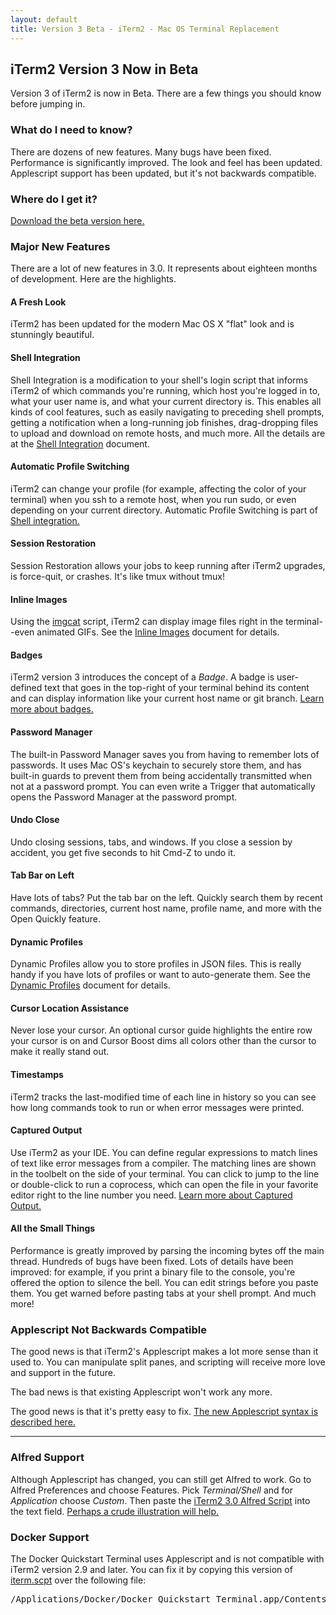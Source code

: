 ```yaml
---
layout: default
title: Version 3 Beta - iTerm2 - Mac OS Terminal Replacement
---
```

## iTerm2 Version 3 Now in Beta

Version 3 of iTerm2 is now in Beta. There are a few things you should know before jumping in.

### What do I need to know?

There are dozens of new features. Many bugs have been fixed. Performance is significantly improved. The look and feel has been updated. Applescript support has been updated, but it's not backwards compatible.

### Where do I get it?

<a href="https://iterm2.com/downloads/beta/iTerm2-2_9_20160422.zip">Download the beta version here.</a>

### Major New Features

There are a lot of new features in 3.0. It represents about eighteen months of development. Here are the highlights.

#### A Fresh Look

iTerm2 has been updated for the modern Mac OS X "flat" look and is stunningly beautiful.

#### Shell Integration

Shell Integration is a modification to your shell's login script that informs iTerm2 of which commands you're running, which host you're logged in to, what your user name is, and what your current directory is. This enables all kinds of cool features, such as easily navigating to preceding shell prompts, getting a notification when a long-running job finishes, drag-dropping files to upload and download on remote hosts, and much more. All the details are at the <a href="/shell_integration.html">Shell Integration</a> document.

#### Automatic Profile Switching

iTerm2 can change your profile (for example, affecting the color of your terminal) when you ssh to a remote host, when you run sudo, or even depending on your current directory. Automatic Profile Switching is part of <a href="https://iterm2.com/shell_integration.html">Shell integration.</a>

#### Session Restoration

Session Restoration allows your jobs to keep running after iTerm2 upgrades, is force-quit, or crashes. It's like tmux without tmux!

#### Inline Images

Using the <a href="/imgcat">imgcat</a> script, iTerm2 can display image files right in the terminal--even animated GIFs. See the <a href="/images.html">Inline Images</a> document for details.

#### Badges

iTerm2 version 3 introduces the concept of a *Badge*. A badge is user-defined text that goes in the top-right of your terminal behind its content and can display information like your current host name or git branch. <a href="/badges.html">Learn more about badges.</a>

#### Password Manager

The built-in Password Manager saves you from having to remember lots of passwords. It uses Mac OS's keychain to securely store them, and has built-in guards to prevent them from being accidentally transmitted when not at a password prompt. You can even write a Trigger that automatically opens the Password Manager at the password prompt.

#### Undo Close

Undo closing sessions, tabs, and windows. If you close a session by accident, you get five seconds to hit Cmd-Z to undo it.

#### Tab Bar on Left

Have lots of tabs? Put the tab bar on the left. Quickly search them by recent commands, directories, current host name, profile name, and more with the Open Quickly feature.

#### Dynamic Profiles

Dynamic Profiles allow you to store profiles in JSON files. This is really handy if you have lots of profiles or want to auto-generate them. See the <a href="/dynamic-profiles.html">Dynamic Profiles</a> document for details.

#### Cursor Location Assistance

Never lose your cursor. An optional cursor guide highlights the entire row your cursor is on and Cursor Boost dims all colors other than the cursor to make it really stand out.

#### Timestamps

iTerm2 tracks the last-modified time of each line in history so you can see how long commands took to run or when error messages were printed.

#### Captured Output

Use iTerm2 as your IDE. You can define regular expressions to match lines of text like error messages from a compiler. The matching lines are shown in the toolbelt on the side of your terminal. You can click to jump to the line or double-click to run a coprocess, which can open the file in your favorite editor right to the line number you need. <a href="/captured_output.html">Learn more about Captured Output.</a>

#### All the Small Things

Performance is greatly improved by parsing the incoming bytes off the main thread. Hundreds of bugs have been fixed. Lots of details have been improved: for example, if you print a binary file to the console, you're offered the option to silence the bell. You can edit strings before you paste them. You get warned before pasting tabs at your shell prompt. And much more!

### Applescript Not Backwards Compatible

The good news is that iTerm2's Applescript makes a lot more sense than it used to. You can manipulate split panes, and scripting will receive more love and support in the future.

The bad news is that existing Applescript won't work any more.

The good news is that it's pretty easy to fix. <a href="/applescript.html">The new Applescript syntax is described here.</a>
<hr>

### Alfred Support

Although Applescript has changed, you can still get Alfred to work. Go to Alfred Preferences and choose Features. Pick *Terminal/Shell* and for *Application* choose *Custom*. Then paste the <a href="https://gist.githubusercontent.com/gnachman/4cbe6743baa7fe07536b/raw/f07c15d3417e8704d617c4fa939e918265f105ba/gistfile1.txt">iTerm2 3.0 Alfred Script</a> into the text field. <a href="/images/AlfredForiTerm2Version3.png">Perhaps a crude illustration will help.</a></p>

### Docker Support
The Docker Quickstart Terminal uses Applescript and is not compatible with iTerm2 version 2.9 and later. You can fix it by copying this version of <a href="https://gist.github.com/gnachman/f61614d0335e185787b0">iterm.scpt</a> over the following file:
<pre>/Applications/Docker/Docker Quickstart Terminal.app/Contents/Resources/Scripts/iterm.scpt</pre>

<script>
function show(name) {
  document.getElementById("bash").style.display="none";
  document.getElementById("fish").style.display="none";
  document.getElementById("tcsh").style.display="none";
  document.getElementById("zsh").style.display="none";
  document.getElementById(name).style.display="";
}
</script>
